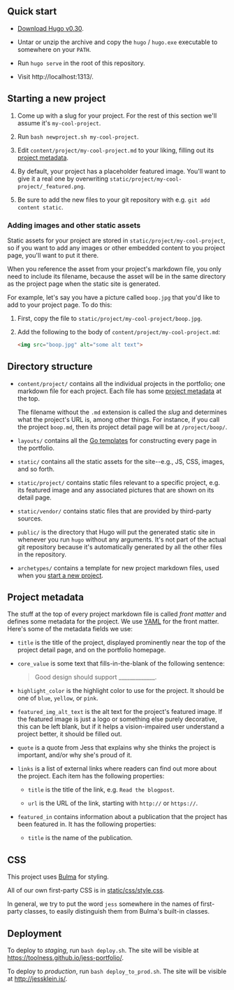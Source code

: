 ## Quick start

* [Download Hugo v0.30](https://github.com/gohugoio/hugo/releases/tag/v0.30).

* Untar or unzip the archive and copy the `hugo` / `hugo.exe`
  executable to somewhere on your `PATH`.

* Run `hugo serve` in the root of this repository.

* Visit http://localhost:1313/.

## Starting a new project

1. Come up with a slug for your project. For the rest of this section
   we'll assume it's `my-cool-project`.

2. Run `bash newproject.sh my-cool-project`.

3. Edit `content/project/my-cool-project.md` to your liking, filling out
   its [project metadata](#project-metadata).

4. By default, your project has a placeholder featured image. You'll
   want to give it a real one by overwriting
   `static/project/my-cool-project/_featured.png`.

5. Be sure to add the new files to your git repository with e.g.
   `git add content static`.

### Adding images and other static assets

Static assets for your project are stored in
`static/project/my-cool-project`, so if you want to add any images
or other embedded content to you project page, you'll want to put it
there.

When you reference the asset from your project's markdown file,
you only need to include its filename, because the asset will be in
the same directory as the project page when the static site is generated.

For example, let's say you have a picture called `boop.jpg` that you'd
like to add to your project page. To do this:

1. First, copy the file to `static/project/my-cool-project/boop.jpg`.

2. Add the following to the body of `content/project/my-cool-project.md`:

   ```html
   <img src="boop.jpg" alt="some alt text">
   ```

## Directory structure

* `content/project/` contains all the individual projects in the
  portfolio; one markdown file for each project. Each file has
  some [project metadata](#project-metadata) at the top.

  The filename without the `.md` extension is called the *slug* and
  determines what the project's URL is, among other things. For instance,
  if you call the project `boop.md`, then its project detail page
  will be at `/project/boop/`.

* `layouts/` contains all the [Go templates][] for constructing every
  page in the portfolio.

* `static/` contains all the static assets for the site--e.g., JS, CSS,
  images, and so forth.

* `static/project/` contains static files relevant to a specific project,
  e.g. its featured image and any associated pictures that are shown
  on its detail page.

* `static/vendor/` contains static files that are provided by
  third-party sources.

* `public/` is the directory that Hugo will put the generated static
  site in whenever you run `hugo` without any arguments. It's not
  part of the actual git repository because it's automatically generated
  by all the other files in the repository.

* `archetypes/` contains a template for new project markdown files, used
  when you [start a new project](#starting-a-new-project).

## Project metadata

The stuff at the top of every project markdown file is called
*front matter* and defines some metadata for the project. We
use [YAML][] for the front matter. Here's some of the metadata
fields we use:

* `title` is the title of the project, displayed prominently near
  the top of the project detail page, and on the portfolio homepage.

* `core_value` is some text that fills-in-the-blank of the following
  sentence:

  > Good design should support _____________.

* `highlight_color` is the highlight color to use for the project. It
  should be one of `blue`, `yellow`, or `pink`.

* `featured_img_alt_text` is the alt text for the project's featured
  image. If the featured image is just a logo or something else purely
  decorative, this can be left blank, but if it helps a vision-impaired
  user understand a project better, it should be filled out.

* `quote` is a quote from Jess that explains why she thinks the project
  is important, and/or why she's proud of it.

* `links` is a list of external links where readers can find out more
  about the project. Each item has the following properties:

  * `title` is the title of the link, e.g. `Read the blogpost`.

  * `url` is the URL of the link, starting with `http://` or `https://`.

* `featured_in` contains information about a publication that the project
  has been featured in. It has the following properties:

  * `title` is the name of the publication.

## CSS

This project uses [Bulma][] for styling.

All of our own first-party CSS is in
[static/css/style.css](static/css/style.css).

In general, we try to put the word `jess` somewhere in the names of
first-party classes, to easily distinguish them from Bulma's built-in
classes.

## Deployment

To deploy to *staging*, run `bash deploy.sh`. The site will be
visible at https://toolness.github.io/jess-portfolio/.

To deploy to *production*, run `bash deploy_to_prod.sh`. The
site will be visible at http://jessklein.is/.

[Go templates]: https://gohugo.io/templates/go-templates/
[YAML]: https://en.wikipedia.org/wiki/YAML#Basic_components
[Bulma]: http://bulma.io/
